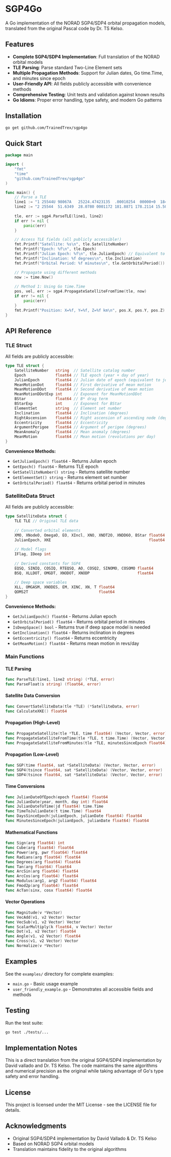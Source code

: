 # SGP4Go

A Go implementation of the NORAD SGP4/SDP4 orbital propagation models, translated from the original Pascal code by Dr. TS Kelso.

## Features

- **Complete SGP4/SDP4 Implementation**: Full translation of the NORAD orbital models
- **TLE Parsing**: Parse standard Two-Line Element sets
- **Multiple Propagation Methods**: Support for Julian dates, Go time.Time, and minutes since epoch
- **User-Friendly API**: All fields publicly accessible with convenience methods
- **Comprehensive Testing**: Unit tests and validation against known results
- **Go Idioms**: Proper error handling, type safety, and modern Go patterns

## Installation

```bash
go get github.com/TrainedTrex/sgp4go
```

## Quick Start

```go
package main

import (
    "fmt"
    "time"
    "github.com/TrainedTrex/sgp4go"
)

func main() {
    // Parse a TLE
    line1 := "1 25544U 98067A   25224.47423135  .00010254  00000+0  18430-3 0  9994"
    line2 := "2 25544  51.6349  28.0780 0001172 181.8871 178.2114 15.50477111523893"
    
    tle, err := sgp4.ParseTLE(line1, line2)
    if err != nil {
        panic(err)
    }

    // Access TLE fields (all publicly accessible!)
    fmt.Printf("Satellite: %s\n", tle.SatelliteNumber)
    fmt.Printf("Epoch: %f\n", tle.Epoch)
    fmt.Printf("Julian Epoch: %f\n", tle.JulianEpoch) // Equivalent to jdsatepoch
    fmt.Printf("Inclination: %f degrees\n", tle.Inclination)
    fmt.Printf("Orbital Period: %f minutes\n", tle.GetOrbitalPeriod())

    // Propagate using different methods
    now := time.Now()
    
    // Method 1: Using Go time.Time
    pos, vel, err := sgp4.PropagateSatelliteFromTime(tle, now)
    if err != nil {
        panic(err)
    }
    fmt.Printf("Position: X=%f, Y=%f, Z=%f km\n", pos.X, pos.Y, pos.Z)
}
```

## API Reference

### TLE Struct

All fields are publicly accessible:

```go
type TLE struct {
    SatelliteNumber   string  // Satellite catalog number
    Epoch             float64 // TLE epoch (year + day of year)
    JulianEpoch       float64 // Julian date of epoch (equivalent to jdsatepoch)
    MeanMotionDot     float64 // First derivative of mean motion
    MeanMotionDDot    float64 // Second derivative of mean motion
    MeanMotionDDotExp int     // Exponent for MeanMotionDDot
    BStar             float64 // B* drag term
    BStarExp          int     // Exponent for BStar
    ElementSet        string  // Element set number
    Inclination       float64 // Inclination (degrees)
    RightAscension    float64 // Right ascension of ascending node (degrees)
    Eccentricity      float64 // Eccentricity
    ArgumentPerigee   float64 // Argument of perigee (degrees)
    MeanAnomaly       float64 // Mean anomaly (degrees)
    MeanMotion        float64 // Mean motion (revolutions per day)
}
```

**Convenience Methods:**
- `GetJulianEpoch() float64` - Returns Julian epoch
- `GetEpoch() float64` - Returns TLE epoch
- `GetSatelliteNumber() string` - Returns satellite number
- `GetElementSet() string` - Returns element set number
- `GetOrbitalPeriod() float64` - Returns orbital period in minutes

### SatelliteData Struct

All fields are publicly accessible:

```go
type SatelliteData struct {
    TLE TLE // Original TLE data
    
    // Converted orbital elements
    XMO, XNodeO, OmegaO, EO, XIncl, XNO, XNDT2O, XNDD6O, BStar float64
    JulianEpoch, XKE                                           float64
    
    // Model flags
    IFlag, IDeep int
    
    // Derived constants for SGP4
    EQSQ, SINIQ, COSIQ, RTEQSQ, AO, COSQ2, SINOMO, COSOMO float64
    BSQ, XLLDOT, OMGDT, XNODOT, XNODP                     float64
    
    // Deep space variables
    XLL, OMGASM, XNODES, EM, XINC, XN, T float64
    QOMS2T                               float64
}
```

**Convenience Methods:**
- `GetJulianEpoch() float64` - Returns Julian epoch
- `GetOrbitalPeriod() float64` - Returns orbital period in minutes
- `IsDeepSpace() bool` - Returns true if deep space model is needed
- `GetInclination() float64` - Returns inclination in degrees
- `GetEccentricity() float64` - Returns eccentricity
- `GetMeanMotion() float64` - Returns mean motion in revs/day

### Main Functions

#### TLE Parsing
```go
func ParseTLE(line1, line2 string) (*TLE, error)
func ParseFloat(s string) (float64, error)
```

#### Satellite Data Conversion
```go
func ConvertSatelliteData(tle *TLE) (*SatelliteData, error)
func CalculateXKE() float64
```

#### Propagation (High-Level)
```go
func PropagateSatellite(tle *TLE, time float64) (Vector, Vector, error)
func PropagateSatelliteFromTime(tle *TLE, t time.Time) (Vector, Vector, error)
func PropagateSatelliteFromMinutes(tle *TLE, minutesSinceEpoch float64) (Vector, Vector, error)
```

#### Propagation (Low-Level)
```go
func SGP(time float64, sat *SatelliteData) (Vector, Vector, error)
func SGP4(tsince float64, sat *SatelliteData) (Vector, Vector, error)
func SDP4(tsince float64, sat *SatelliteData) (Vector, Vector, error)
```

#### Time Conversions
```go
func JulianDateOfEpoch(epoch float64) float64
func JulianDate(year, month, day int) float64
func JulianDateToTime(jd float64) time.Time
func TimeToJulianDate(t time.Time) float64
func DaysSinceEpoch(julianEpoch, julianDate float64) float64
func MinutesSinceEpoch(julianEpoch, julianDate float64) float64
```

#### Mathematical Functions
```go
func Sign(arg float64) int
func Cube(arg float64) float64
func Power(arg, pwr float64) float64
func Radians(arg float64) float64
func Degrees(arg float64) float64
func Tan(arg float64) float64
func ArcSin(arg float64) float64
func ArcCos(arg float64) float64
func Modulus(arg1, arg2 float64) float64
func Fmod2p(arg float64) float64
func AcTan(sinx, cosx float64) float64
```

#### Vector Operations
```go
func Magnitude(v *Vector)
func VecAdd(v1, v2 Vector) Vector
func VecSub(v1, v2 Vector) Vector
func ScalarMultiply(k float64, v Vector) Vector
func Dot(v1, v2 Vector) float64
func Angle(v1, v2 Vector) float64
func Cross(v1, v2 Vector) Vector
func Normalize(v *Vector)
```

## Examples

See the `examples/` directory for complete examples:

- `main.go` - Basic usage example
- `user_friendly_example.go` - Demonstrates all accessible fields and methods

## Testing

Run the test suite:

```bash
go test ./tests/...
```

## Implementation Notes

This is a direct translation from the original SGP4/SDP4 implementation by David vallado and Dr. TS Kelso. The code maintains the same algorithms and numerical precision as the original while taking advantage of Go's type safety and error handling.

## License

This project is licensed under the MIT License - see the LICENSE file for details.

## Acknowledgments

- Original SGP4/SDP4 implementation by David Vallado & Dr. TS Kelso
- Based on NORAD SGP4 orbital models
- Translation maintains fidelity to the original algorithms
